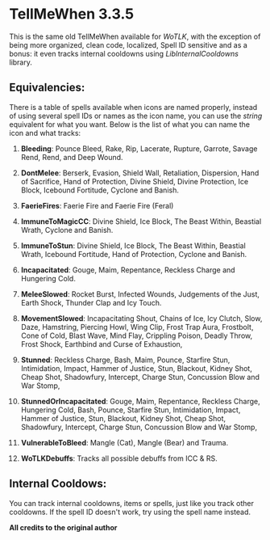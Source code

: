 # TellMeWhen 3.3.5

This is the same old TellMeWhen available for _WoTLK_, with the exception of being more organized, clean code, localized, Spell ID sensitive and as a bonus: it even tracks internal cooldowns using _LibInternalCooldowns_ library.

## Equivalencies:

There is a table of spells available when icons are named properly, instead of using several spell IDs or names as the icon name, you can use the _string_ equivalent for what you want. Below is the list of what you can name the icon and what tracks:

1. **Bleeding**: Pounce Bleed, Rake, Rip, Lacerate, Rupture, Garrote, Savage Rend, Rend, and Deep Wound.

2. **DontMelee**: Berserk, Evasion, Shield Wall, Retaliation, Dispersion, Hand of Sacrifice, Hand of Protection, Divine Shield, Divine Protection, Ice Block, Icebound Fortitude, Cyclone and Banish.

3. **FaerieFires**: Faerie Fire and Faerie Fire (Feral)

4. **ImmuneToMagicCC**: Divine Shield, Ice Block, The Beast Within, Beastial Wrath, Cyclone and Banish.

5. **ImmuneToStun**: Divine Shield, Ice Block, The Beast Within, Beastial Wrath, Icebound Fortitude, Hand of Protection, Cyclone and Banish.

6. **Incapacitated**: Gouge, Maim, Repentance, Reckless Charge and Hungering Cold.

7. **MeleeSlowed**: Rocket Burst, Infected Wounds, Judgements of the Just, Earth Shock, Thunder Clap and Icy Touch.

8. **MovementSlowed**: Incapacitating Shout, Chains of Ice, Icy Clutch, Slow, Daze, Hamstring, Piercing Howl, Wing Clip, Frost Trap Aura, Frostbolt, Cone of Cold, Blast Wave, Mind Flay, Crippling Poison, Deadly Throw, Frost Shock, Earthbind and Curse of Exhaustion,

9. **Stunned**: Reckless Charge, Bash, Maim, Pounce, Starfire Stun, Intimidation, Impact, Hammer of Justice, Stun, Blackout, Kidney Shot, Cheap Shot, Shadowfury, Intercept, Charge Stun, Concussion Blow and War Stomp,

10. **StunnedOrIncapacitated**: Gouge, Maim, Repentance, Reckless Charge, Hungering Cold, Bash, Pounce, Starfire Stun, Intimidation, Impact, Hammer of Justice, Stun, Blackout, Kidney Shot, Cheap Shot, Shadowfury, Intercept, Charge Stun, Concussion Blow and War Stomp,

11. **VulnerableToBleed**: Mangle (Cat), Mangle (Bear) and Trauma.

12. **WoTLKDebuffs**: Tracks all possible debuffs from ICC & RS.

## Internal Cooldows:

You can track internal cooldowns, items or spells, just like you track other cooldowns. If the spell ID doesn't work, try using the spell name instead.

**All credits to the original author**

